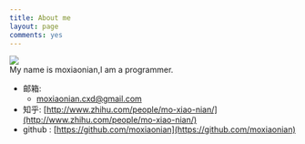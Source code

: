 ```yaml
---
title: About me
layout: page
comments: yes
---
```

  
![](http://p3.zhimg.com/2e/84/2e847f550_l.jpg)  
                      My name is moxiaonian,I am a programmer.
- 邮箱:  
  + moxiaonian.cxd@gmail.com  
- 知乎: [http://www.zhihu.com/people/mo-xiao-nian/](http://www.zhihu.com/people/mo-xiao-nian/)  
- github : [https://github.com/moxiaonian](https://github.com/moxiaonian)  
